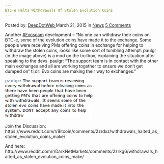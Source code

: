 ```yaml
---
BTC-e Halts Withdrawals Of Stolen Evolution Coins
---
```

<article class="post-listing post-9593 post type-post status-publish format-standard hentry category-news tag-evoscam">
<div class="post-inner">
<span>Posted by: <a href="https://www.deepdotweb.com/author/admin/" title="">DeepDotWeb </a></span>
<span>March 21, 2015</span>
<span>in <a href="https://www.deepdotweb.com/category/news/" rel="category tag">News</a></span>
<span><a href="https://www.deepdotweb.com/2015/03/21/btc-e-halts-withdrawals-of-stolen-evolution-coins/#comments">5 Comments</a></span>


<p>Another <a href="http://www.deepdotweb.com/tag/evoscam/">#Evoscam</a> development &#8211; &#8220;No one can withdraw their coins on BTC-e, some of the evolution coins have made it to the exchange. Some people were receiving PMs offering coins in exchange for helping to withdraw the stolen coins, looks like some sort of tumbling attempt. paulgr (in the image above) is a mod on the trollbox, explaining the situation after speaking to the devs. paulgr: &#8220;The support team is in contact with the other main exchanges and all are working together to ensure we don&#8217;t get dumped on&#8221; tl;dr: Evo coins are making their way to exchanges.&#8221;</p>
<p><a href="/imgs/2015/03/zf9SVVB1.png"><img class="aligncenter size-full wp-image-9594" src="/imgs/2015/03/zf9SVVB1.png" alt="zf9SVVB[1]" width="290" height="130"/></a></p>
<p>Join the Discussion: https://www.reddit.com/r/Bitcoin/comments/2zrdxz/withdrawals_halted_as_stolen_evolution_coins_make/</p>
<p>And here: http://www.reddit.com/r/DarkNetMarkets/comments/2zrkg6/withdrawals_halted_as_stolen_evolution_coins_make/</p>
<p>&nbsp;</p>
</div>
<span style="display:none"><a href="https://www.deepdotweb.com/tag/evoscam/" rel="tag">Evoscam</a></span> <span style="display:none" class="updated">2015-03-21